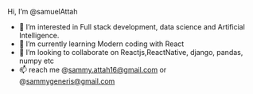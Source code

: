  Hi, I’m @samuelAttah
- 👀 I’m interested in Full stack development, data science and Artificial Intelligence.
- 🌱 I’m currently learning Modern coding with React
- 💞️ I’m looking to collaborate on Reactjs,ReactNative, django, pandas, numpy etc
- 📫 reach me @sammy.attah16@gmail.com or @sammygeneris@gmail.com
